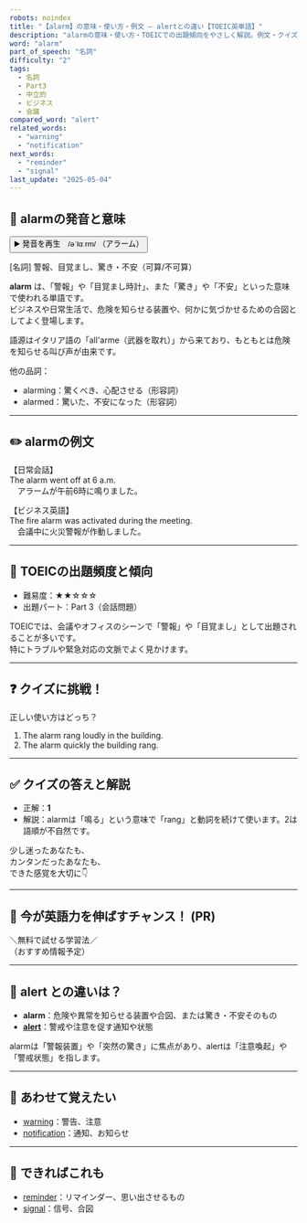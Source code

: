```yaml
---
robots: noindex
title: "【alarm】の意味・使い方・例文 ― alertとの違い【TOEIC英単語】"
description: "alarmの意味・使い方・TOEICでの出題傾向をやさしく解説。例文・クイズ付きでalertとの違いもわかりやすく学べます。"
word: "alarm"
part_of_speech: "名詞"
difficulty: "2"
tags:
  - 名詞
  - Part3
  - 中立的
  - ビジネス
  - 会議
compared_word: "alert"
related_words:
  - "warning"
  - "notification"
next_words:
  - "reminder"
  - "signal"
last_update: "2025-05-04"
---
```


## 🔰 alarmの発音と意味

<button class="play-audio" onclick="playTTS('alarm')">
  <span class="play-audio-main">
    ▶️ 発音を再生　/əˈlɑːrm/
  </span>
  <span class="play-audio-sub">
    （アラーム）
  </span>
</button>

[名詞] 警報、目覚まし、驚き・不安（可算/不可算）

**alarm** は、「警報」や「目覚まし時計」、また「驚き」や「不安」といった意味で使われる単語です。  
ビジネスや日常生活で、危険を知らせる装置や、何かに気づかせるための合図としてよく登場します。

語源はイタリア語の「all'arme（武器を取れ）」から来ており、もともとは危険を知らせる叫び声が由来です。

他の品詞：  
- alarming：驚くべき、心配させる（形容詞）
- alarmed：驚いた、不安になった（形容詞）

---

## ✏️ alarmの例文

【日常会話】  
The alarm went off at 6 a.m.  
　アラームが午前6時に鳴りました。

【ビジネス英語】  
The fire alarm was activated during the meeting.  
　会議中に火災警報が作動しました。

---

## 🎯 TOEICの出題頻度と傾向

- 難易度：★★☆☆☆
- 出題パート：Part 3（会話問題）

TOEICでは、会議やオフィスのシーンで「警報」や「目覚まし」として出題されることが多いです。  
特にトラブルや緊急対応の文脈でよく見かけます。

---

## ❓ クイズに挑戦！

正しい使い方はどっち？

1. The alarm rang loudly in the building.  
2. The alarm quickly the building rang.

---

## ✅ クイズの答えと解説

- 正解：**1**
- 解説：alarmは「鳴る」という意味で「rang」と動詞を続けて使います。2は語順が不自然です。

少し迷ったあなたも、  
カンタンだったあなたも、  
できた感覚を大切に👇️

---

## 🚀 今が英語力を伸ばすチャンス！ (PR)

<div class="info-center">
＼無料で試せる学習法／<br>  
（おすすめ情報予定）
</div>

---

## 🤔  alert との違いは？

- **alarm**：危険や異常を知らせる装置や合図、または驚き・不安そのもの
- **[alert](/word/alert/)**：警戒や注意を促す通知や状態

alarmは「警報装置」や「突然の驚き」に焦点があり、alertは「注意喚起」や「警戒状態」を指します。

---

## 🧩 あわせて覚えたい

- [warning](/word/warning/)：警告、注意
- [notification](/word/notification/)：通知、お知らせ

---

## 📖 できればこれも

- [reminder](/word/reminder/)：リマインダー、思い出させるもの
- [signal](/word/signal/)：信号、合図

<!-- cvid: aid13_bid02 -->
